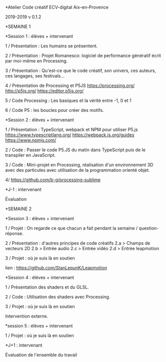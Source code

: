 *Atelier Code créatif ECV-digital Aix-en-Provence

2019-2019
v 0.1.2


*SEMAINE 1

*Session 1 : élèves + intervenant

1 / Présentation :
Les humains se présentent.

2 / Présentation : 
Projet Romanesco: logiciel de performance génératif écrit par moi-même en Processing.

3 / Présentation :
Qu'est-ce que le code créatif, son univers, ces auteurs, ces langages, ses festivals...

4 / Présentation de Processing et P5JS
https://processing.org/
http://p5js.org/
https://editor.p5js.org/

5 / Code Processing : 
Les basiques et la vérité entre -1, 0 et 1

6 / Code P5 : les boucles pour créer des motifs.


*Session 2 : élèves + intervenant

1 / Présentation : 
TypeScript, webpack et NPM pour utiliser P5.js
https://www.typescriptlang.org/
https://webpack.js.org/guides
https://www.npmjs.com/

2 / Code : Passer le code P5.JS du matin dans TypeScript puis de le transpiler en JavaScript.

3 / Code : Mini-projet en Processing, réalisation d'un environnement 3D avec des particules avec utilisation de la programmation orienté objet.

4/ https://github.com/b-g/processing-sublime





*J-1 : intervenant

Évaluation




*SEMAINE 2

*Session 3 : élèves + intervenant

1 / Projet : On regarde ce que chacun a fait pendant la semaine / question-réponse.

2 / Présentation : d'autres principes de code créatifs 
2.a > Champs de vecteurs 2D
2.b > Entrée audio
2.c > Entrée vidéo
2.d > Entrée leapmotion

3 / Projet : où je suis là en soutien

lien :
https://github.com/StanLepunK/Leapmotion


*Session 4 : élèves + intervenant

1 / Présentation des shaders et du GLSL.

2 / Code : Utilisation des shaders avec Processing.

3 / Projet : où je suis là en soutien

Intervention externe.

*session 5 : élèves + intervenant

1 / Projet : où je suis là en soutien





*J+1 : intervenant

Évaluation de l'ensemble du travail
